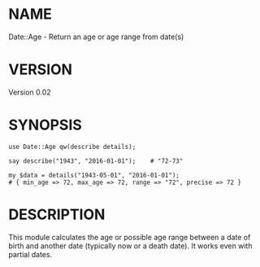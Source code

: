 # NAME

Date::Age - Return an age or age range from date(s)

# VERSION

Version 0.02

# SYNOPSIS

    use Date::Age qw(describe details);

    say describe("1943", "2016-01-01");    # "72-73"

    my $data = details("1943-05-01", "2016-01-01");
    # { min_age => 72, max_age => 72, range => "72", precise => 72 }

# DESCRIPTION

This module calculates the age or possible age range between a date of birth
and another date (typically now or a death date).
It works even with partial dates.
